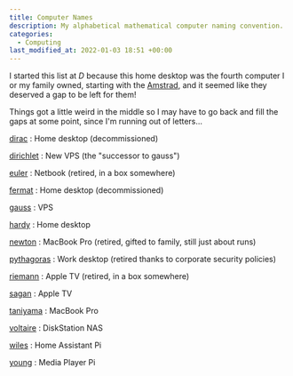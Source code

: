 ```yaml
---
title: Computer Names
description: My alphabetical mathematical computer naming convention.
categories:
  - Computing
last_modified_at: 2022-01-03 18:51 +00:00
---
```


I started this list at _D_ because this home desktop was the fourth computer I or my family owned, starting with the [Amstrad](/interests/computing/), and it seemed like they deserved a gap to be left for them!

Things got a little weird in the middle so I may have to go back and fill the gaps at some point, since I'm running out of letters...

[dirac](https://en.wikipedia.org/wiki/Paul_Dirac)
:    Home desktop (decommissioned)

[dirichlet](https://en.wikipedia.org/wiki/Peter_Gustav_Lejeune_Dirichlet)
:    New VPS (the "successor to gauss")

[euler](https://en.wikipedia.org/wiki/Leonhard_Euler)
:    Netbook (retired, in a box somewhere)

[fermat](https://en.wikipedia.org/wiki/Pierre_de_Fermat)
:    Home desktop (decommissioned)

[gauss](https://en.wikipedia.org/wiki/Carl_Friedrich_Gauss)
:    VPS

[hardy](https://en.wikipedia.org/wiki/G._H._Hardy)
:    Home desktop

[newton](https://en.wikipedia.org/wiki/Isaac_Newton)
:    MacBook Pro (retired, gifted to family, still just about runs)

[pythagoras](https://en.wikipedia.org/wiki/Pythagoras)
:    Work desktop (retired thanks to corporate security policies)

[riemann](https://en.wikipedia.org/wiki/Bernhard_Riemann)
:    Apple TV (retired, in a box somewhere)

[sagan](https://en.wikipedia.org/wiki/Carl_Sagan)
:    Apple TV

[taniyama](https://en.wikipedia.org/wiki/Yutaka_Taniyama)
:    MacBook Pro

[voltaire](https://en.wikipedia.org/wiki/Voltaire)
:    DiskStation NAS

[wiles](https://en.wikipedia.org/wiki/Andrew_Wiles)
:    Home Assistant Pi

[young](https://en.wikipedia.org/wiki/Grace_Chisholm_Young)
:    Media Player Pi
